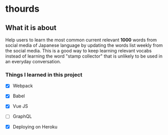 # thourds
## What it is about
Help users to learn the most common current relevant **1000** words from social media of Japanese language by updating the words list weekly from the social media. 
This is a good way to keep learning relevant vocabs instead of learning the word "stamp collector" that is unlikely to be used in an everyday conversation.

### Things I learned in this project
- [x] Webpack
- [x] Babel
- [x] Vue JS
- [ ] GraphQL
- [x] Deploying on Heroku

